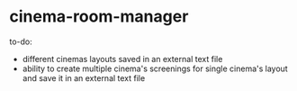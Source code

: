 # cinema-room-manager
to-do:
- different cinemas layouts saved in an external text file
- ability to create multiple cinema's screenings for single cinema's layout and save it in an external text file 
